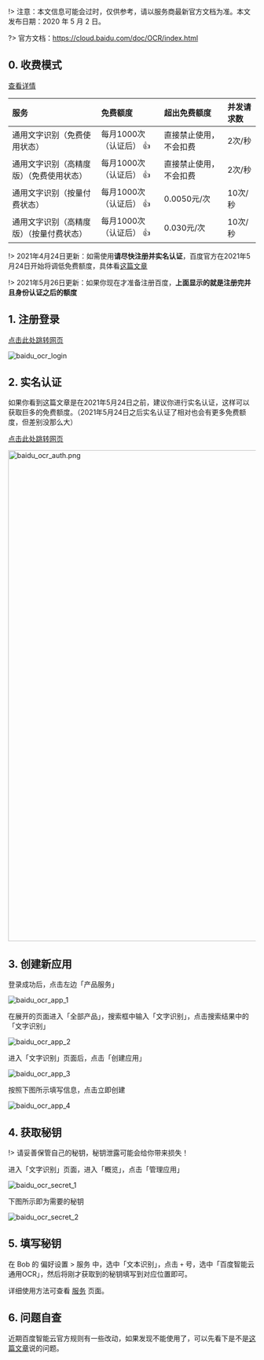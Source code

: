 !> 注意：本文信息可能会过时，仅供参考，请以服务商最新官方文档为准。本文发布日期：2020 年 5 月 2 日。

?> 官方文档：https://cloud.baidu.com/doc/OCR/index.html

## 0. 收费模式

[查看详情](https://cloud.baidu.com/doc/OCR/s/9k3h7xuv6)

| 服务 | 免费额度 | 超出免费额度 | 并发请求数 |
| :-- | :-- | :-- | :-- |
| 通用文字识别（免费使用状态） | 每月1000次（认证后） 👍 | 直接禁止使用，不会扣费 | 2次/秒 |
| 通用文字识别（高精度版）（免费使用状态） | 每月1000次（认证后） 👍  | 直接禁止使用，不会扣费 | 2次/秒 |
| 通用文字识别（按量付费状态） | 每月1000次（认证后） 👍 | 0.0050元/次 | 10次/秒 |
| 通用文字识别（高精度版）（按量付费状态） | 每月1000次（认证后） 👍  | 0.030元/次 | 10次/秒 |

!> 2021年4月24日更新：如需使用**请尽快注册并实名认证**，百度官方在2021年5月24日开始将调低免费额度，具体看[这篇文章](blog/2021-04-26-baidu-ocr-news)

!> 2021年5月26日更新：如果你现在才准备注册百度，**上面显示的就是注册完并且身份认证之后的额度**

## 1. 注册登录

[点击此处跳转网页](https://cloud.baidu.com/)

![baidu_ocr_login](https://gitee.com/ripperhe/oss/raw/master/2020/0502/baidu_ocr_login.png)

## 2. 实名认证

如果你看到这篇文章是在2021年5月24日之前，建议你进行实名认证，这样可以获取巨多的免费额度。（2021年5月24日之后实名认证了相对也会有更多免费额度，但差别没那么大）

[点击此处跳转网页](https://console.bce.baidu.com/qualify/#/qualify/index)

<img src="https://cdn.jsdelivr.net/gh/ripperhe/oss@master/2021/0426/baidu_ocr_auth.png" alt="baidu_ocr_auth.png" width=1000 />

## 3. 创建新应用

登录成功后，点击左边「产品服务」

![baidu_ocr_app_1](https://gitee.com/ripperhe/oss/raw/master/2020/0502/baidu_ocr_app_1.png)

在展开的页面进入「全部产品」，搜索框中输入「文字识别」，点击搜索结果中的「文字识别」

![baidu_ocr_app_2](https://gitee.com/ripperhe/oss/raw/master/2020/0502/baidu_ocr_app_2.png)

进入「文字识别」页面后，点击「创建应用」

![baidu_ocr_app_3](https://gitee.com/ripperhe/oss/raw/master/2020/0502/baidu_ocr_app_3.png)

按照下图所示填写信息，点击立即创建

![baidu_ocr_app_4](https://gitee.com/ripperhe/oss/raw/master/2020/0502/baidu_ocr_app_4.png)

## 4. 获取秘钥

!> 请妥善保管自己的秘钥，秘钥泄露可能会给你带来损失！

进入「文字识别」页面，进入「概览」，点击「管理应用」

![baidu_ocr_secret_1](https://gitee.com/ripperhe/oss/raw/master/2020/0502/baidu_ocr_secret_1.png)

下图所示即为需要的秘钥

![baidu_ocr_secret_2](https://gitee.com/ripperhe/oss/raw/master/2020/0502/baidu_ocr_secret_2.png)

## 5. 填写秘钥

在 Bob 的 偏好设置 > 服务 中，选中「文本识别」，点击 `+` 号，选中「百度智能云通用OCR」，然后将刚才获取到的秘钥填写到对应位置即可。

详细使用方法可查看 [服务](general/quickstart/service) 页面。

## 6. 问题自查

近期百度智能云官方规则有一些改动，如果发现不能使用了，可以先看下是不是[这篇文章](blog/2021-06-23-baidu-ocr-error)说的问题。


